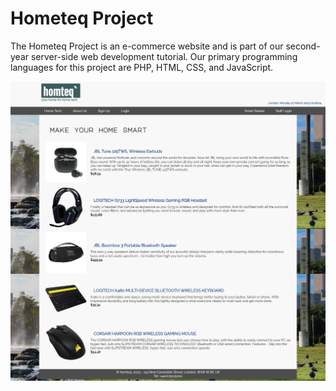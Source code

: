 # Hometeq Project

The Hometeq Project is an e-commerce website and is part of our second-year server-side web development tutorial. Our primary programming languages for this project are PHP, HTML, CSS, and JavaScript.

<html>
    <img src="hometeq_frontView.png">
</html>